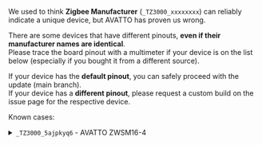 We used to think **Zigbee Manufacturer** (`_TZ3000_xxxxxxxx`) can reliably indicate a unique device, but AVATTO has proven us wrong.

There are some devices that have different pinouts, **even if their manufacturer names are identical**.  
Please trace the board pinout with a multimeter if your device is on the list below (especially if you bought it from a different source).

If your device has the **default pinout**, you can safely proceed with the update (main branch).  
If your device has a **different pinout**, please request a custom build on the issue page for the respective device.

Known cases:

<details>
<summary> <code>_TZ3000_5ajpkyq6</code> - AVATTO ZWSM16-4 </summary>
<br>

Pinout 1 (was default until v17.x), reported by @paddenstoeltje in [#9](https://github.com/romasku/tuya-zigbee-switch/issues/9):  
`BC2u;LD2i;SD7u;RB6;SC0u;RD4;SA0u;RC1;SA1u;RC4;`

**Pinout 2 (is default since v17.x)**, reported by @clumsy-stefan and @andrei-lazarov in [#9](https://github.com/romasku/tuya-zigbee-switch/issues/9):  
`BC2u;LD2i;SD3u;RC0;SD7u;RD4;SB6u;RC1;SA0u;RC4;`  
Source: [AliExpress](https://vi.aliexpress.com/item/1005007247647375.html) (no affiliate)

</details>


